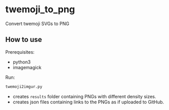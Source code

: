 # twemoji_to_png
Convert twemoji SVGs to PNG

## How to use

Prerequisites:
- python3
- imagemagick

Run:

```bash
twemoji2imgur.py
```

- creates `results` folder containing PNGs with different density sizes.
- creates json files containing links to the PNGs as if uploaded to GitHub.
